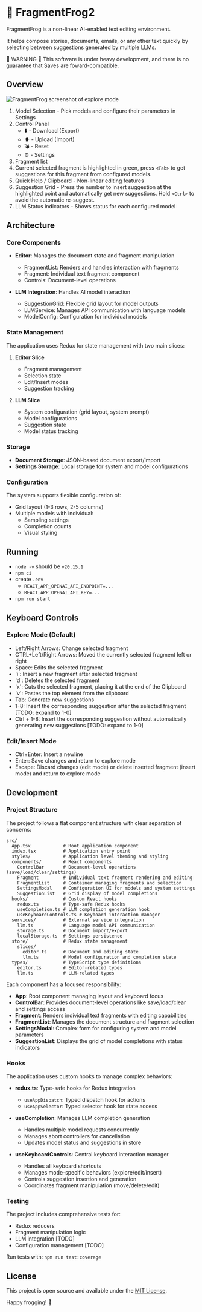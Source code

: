 # 🐸 FragmentFrog2

FragmentFrog is a non-linear AI-enabled text editing environment.

It helps compose stories, documents, emails, or any other text quickly by selecting between suggestions generated by multiple LLMs.


:construction: WARNING :construction: This software is under heavy development, and there is no guarantee that Saves are foward-compatible.

## Overview

![FragmentFrog screenshot of explore mode](ff2.png "FragmentFrog screenshot of explore mode")

1. Model Selection - Pick models and configure their parameters in Settings
2. Control Panel
   - ⬇️ - Download (Export)
   - ⬆️ - Upload (Import)
   - 💣 - Reset
   - ⚙️ - Settings
3. Fragment list
4. Current selected fragment is highlighted in green, press `<Tab>` to get suggestions for this fragment from configured models.
5. Quick Help / Clipboard - Non-linear editing features
6. Suggestion Grid - Press the number to insert suggestion at the highlighted point and automatically get new suggestions. Hold `<Ctrl>` to avoid the automatic re-suggest.
7. LLM Status indicators - Shows status for each configured model

## Architecture

### Core Components

- **Editor**: Manages the document state and fragment manipulation
  - FragmentList: Renders and handles interaction with fragments
  - Fragment: Individual text fragment component
  - Controls: Document-level operations

- **LLM Integration**: Handles AI model interaction
  - SuggestionGrid: Flexible grid layout for model outputs
  - LLMService: Manages API communication with language models
  - ModelConfig: Configuration for individual models

### State Management

The application uses Redux for state management with two main slices:

1. **Editor Slice**
   - Fragment management
   - Selection state
   - Edit/Insert modes
   - Suggestion tracking

2. **LLM Slice**
   - System configuration (grid layout, system prompt)
   - Model configurations
   - Suggestion state
   - Model status tracking

### Storage

- **Document Storage**: JSON-based document export/import
- **Settings Storage**: Local storage for system and model configurations

### Configuration

The system supports flexible configuration of:
- Grid layout (1-3 rows, 2-5 columns)
- Multiple models with individual:
  - Sampling settings
  - Completion counts
  - Visual styling

## Running

- `node -v` should be `v20.15.1`
- `npm ci`
- create `.env`
    - `REACT_APP_OPENAI_API_ENDPOINT=...`
    - `REACT_APP_OPENAI_API_KEY=...`
- `npm run start`

## Keyboard Controls

### Explore Mode (Default)
- Left/Right Arrows: Change selected fragment
- CTRL+Left/Right Arrows: Moved the currently selected fragment left or right
- Space: Edits the selected fragment
- 'i': Insert a new fragment after selected fragment
- 'd': Deletes the selected fragment
- 'x': Cuts the selected fragment, placing it at the end of the Clipboard
- 'v': Pastes the top element from the clipboard
- Tab: Generate new suggestions
- 1-8: Insert the corresponding suggestion after the selected fragment [TODO: expand to 1-0]
- Ctrl + 1-8: Insert the corresponding suggestion without automatically generating new suggestions [TODO: expand to 1-0]

### Edit/Insert Mode
- Ctrl+Enter: Insert a newline
- Enter: Save changes and return to explore mode
- Escape: Discard changes (edit mode) or delete inserted fragment (insert mode) and return to explore mode

## Development

### Project Structure

The project follows a flat component structure with clear separation of concerns:

```
src/
  App.tsx            # Root application component
  index.tsx          # Application entry point
  styles/            # Application level theming and styling
  components/        # React components
    ControlBar       # Document-level operations (save/load/clear/settings)
    Fragment         # Individual text fragment rendering and editing
    FragmentList     # Container managing fragments and selection
    SettingsModal    # Configuration UI for models and system settings
    SuggestionList   # Grid display of model completions
  hooks/             # Custom React hooks
    redux.ts         # Type-safe Redux hooks
    useCompletion.ts # LLM completion generation hook
    useKeyboardControls.ts # Keyboard interaction manager
  services/          # External service integration
    llm.ts           # Language model API communication
    storage.ts       # Document import/export
    localStorage.ts  # Settings persistence
  store/             # Redux state management
    slices/
      editor.ts      # Document and editing state
      llm.ts         # Model configuration and completion state
  types/             # TypeScript type definitions
    editor.ts        # Editor-related types
    llm.ts           # LLM-related types
```

Each component has a focused responsibility:
- **App**: Root component managing layout and keyboard focus
- **ControlBar**: Provides document-level operations like save/load/clear and settings access
- **Fragment**: Renders individual text fragments with editing capabilities
- **FragmentList**: Manages the document structure and fragment selection
- **SettingsModal**: Complex form for configuring system and model parameters
- **SuggestionList**: Displays the grid of model completions with status indicators

### Hooks
The application uses custom hooks to manage complex behaviors:

- **redux.ts**: Type-safe hooks for Redux integration
  - `useAppDispatch`: Typed dispatch hook for actions
  - `useAppSelector`: Typed selector hook for state access

- **useCompletion**: Manages LLM completion generation
  - Handles multiple model requests concurrently
  - Manages abort controllers for cancellation
  - Updates model status and suggestions in store

- **useKeyboardControls**: Central keyboard interaction manager
  - Handles all keyboard shortcuts
  - Manages mode-specific behaviors (explore/edit/insert)
  - Controls suggestion insertion and generation
  - Coordinates fragment manipulation (move/delete/edit)

### Testing
The project includes comprehensive tests for:
- Redux reducers
- Fragment manipulation logic
- LLM integration [TODO]
- Configuration management [TODO]

Run tests with: `npm run test:coverage`

## License

This project is open source and available under the [MIT License](LICENSE).

Happy frogging! 🐸
